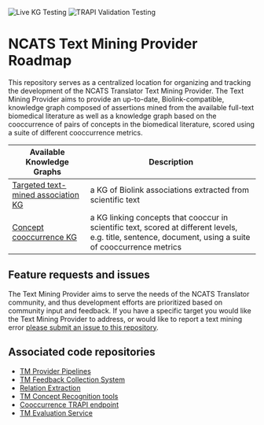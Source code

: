 ![Live KG Testing](https://github.com/NCATSTranslator/Text-Mining-Provider-Roadmap/actions/workflows/live-testing.yaml/badge.svg)
![TRAPI Validation Testing](https://github.com/NCATSTranslator/Text-Mining-Provider-Roadmap/actions/workflows/validation-testing.yaml/badge.svg)

# NCATS Text Mining Provider Roadmap
This repository serves as a centralized location for organizing and tracking the development of the NCATS Translator Text Mining Provider. The Text Mining Provider aims to provide an up-to-date, Biolink-compatible, knowledge graph composed of assertions mined from the available full-text biomedical literature as well as a knowledge graph based on the cooccurrence of pairs of concepts in the biomedical literature, scored using a suite of different cooccurrence metrics.


Available Knowledge Graphs | Description
-------------------------- | -----------
[Targeted text-mined association KG](https://github.com/NCATSTranslator/Text-Mining-Provider-Roadmap/blob/master/README_assoc_kgs.md) | a KG of Biolink associations extracted from scientific text
[Concept cooccurrence KG](https://github.com/NCATSTranslator/Text-Mining-Provider-Roadmap/blob/master/README_cooccur_kgs.md) | a KG linking concepts that cooccur in scientific text, scored at different levels, e.g. title, sentence, document, using a suite of cooccurrence metrics


## Feature requests and issues
The Text Mining Provider aims to serve the needs of the NCATS Translator community, and thus development efforts are prioritized based on community input and feedback. If you have a specific target you would like the Text Mining Provider to address, or would like to report a text mining error [please submit an issue to this repository](https://github.com/NCATSTranslator/Text-Mining-Provider-Roadmap/issues/new/choose).


## Associated code repositories
* [TM Provider Pipelines](https://github.com/UCDenver-ccp/Translator-TM-Provider-Pipelines)
* [TM Feedback Collection System](https://github.com/UCDenver-ccp/translator-text-mining-feedback)
* [Relation Extraction](https://github.com/UCDenver-ccp/translator-relation-extraction)
* [TM Concept Recognition tools](https://github.com/UCDenver-ccp/translator-concept-recognition)
* [Cooccurrence TRAPI endpoint](https://github.com/UCDenver-ccp/Translator-TM-Provider-Cooccurrence)
* [TM Evaluation Service](https://github.com/UCDenver-ccp/Translator-nlp-eval-service)







